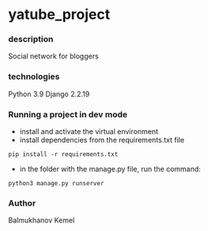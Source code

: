 # yatube_project
### description
Social network for bloggers
### technologies
Python 3.9
Django 2.2.19
### Running a project in dev mode
- install and activate the virtual environment
- install dependencies from the requirements.txt file
```
pip install -r requirements.txt
``` 
- in the folder with the manage.py file, run the command:
```
python3 manage.py runserver
```
### Author
Balmukhanov Kemel
